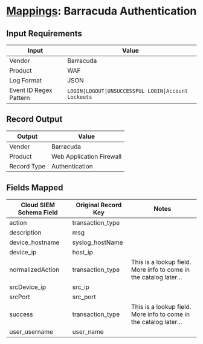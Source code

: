 # [Mappings](README.md): Barracuda Authentication

## Input Requirements

|Input|Value|
|-----|-----|
|Vendor|Barracuda|
|Product|WAF|
|Log Format|JSON|
|Event ID Regex Pattern|`LOGIN\|LOGOUT\|UNSUCCESSFUL LOGIN\|Account Lockouts`|

## Record Output

|Output|Value|
|------|-----|
|Vendor|Barracuda|
|Product|Web Application Firewall|
|Record Type|Authentication|

## Fields Mapped

|Cloud SIEM Schema Field|Original Record Key|Notes|
|-----------------------|-------------------|-----|
|action|transaction_type||
|description|msg||
|device_hostname|syslog_hostName||
|device_ip|host_ip||
|normalizedAction|transaction_type|This is a lookup field. More info to come in the catalog later...|
|srcDevice_ip|src_ip||
|srcPort|src_port||
|success|transaction_type|This is a lookup field. More info to come in the catalog later...|
|user_username|user_name||

